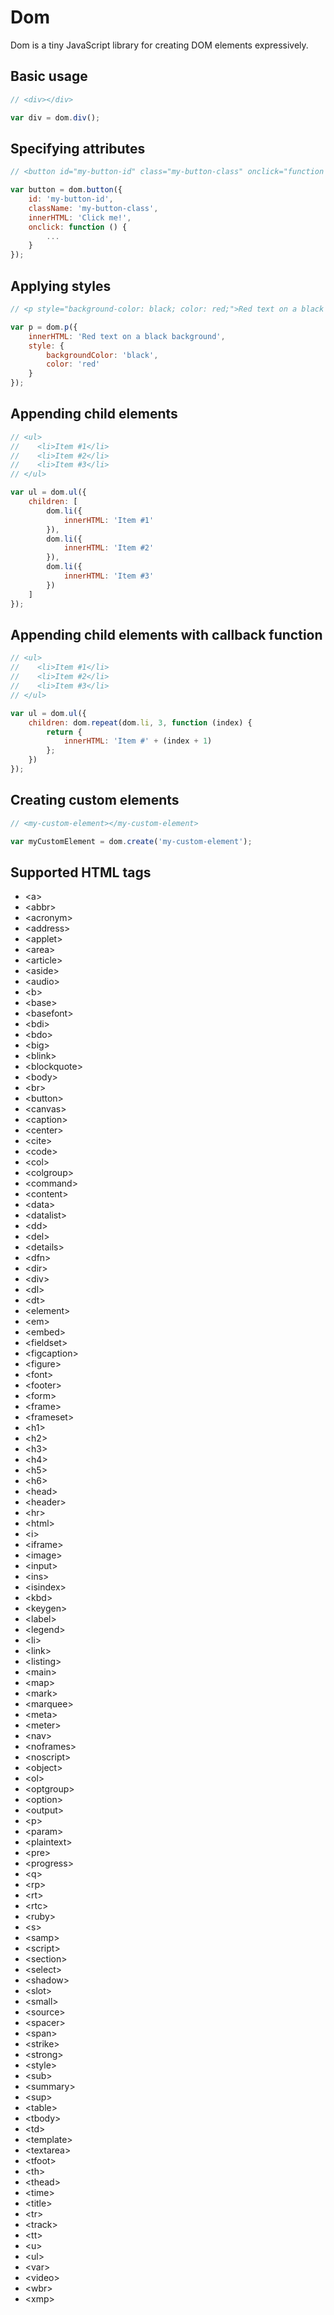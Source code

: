 # Dom
Dom is a tiny JavaScript library for creating DOM elements expressively.

## Basic usage
```js
// <div></div>

var div = dom.div();
```

## Specifying attributes
```js
// <button id="my-button-id" class="my-button-class" onclick="function () { ... }">Click me!</button>

var button = dom.button({
    id: 'my-button-id',
    className: 'my-button-class',
    innerHTML: 'Click me!',
    onclick: function () {
        ...
    }
});
```

## Applying styles
```js
// <p style="background-color: black; color: red;">Red text on a black background</p>

var p = dom.p({
    innerHTML: 'Red text on a black background',
    style: {
        backgroundColor: 'black',
        color: 'red'
    }
});
```

## Appending child elements
```js
// <ul>
//    <li>Item #1</li>
//    <li>Item #2</li>
//    <li>Item #3</li>
// </ul>

var ul = dom.ul({
    children: [
        dom.li({
            innerHTML: 'Item #1'
        }),
        dom.li({
            innerHTML: 'Item #2'
        }),
        dom.li({
            innerHTML: 'Item #3'
        })
    ]
});
```

## Appending child elements with callback function
```js
// <ul>
//    <li>Item #1</li>
//    <li>Item #2</li>
//    <li>Item #3</li>
// </ul>

var ul = dom.ul({
    children: dom.repeat(dom.li, 3, function (index) {
        return {
            innerHTML: 'Item #' + (index + 1)
        };
    })
});
```

## Creating custom elements
```js
// <my-custom-element></my-custom-element>

var myCustomElement = dom.create('my-custom-element');
```

## Supported HTML tags
* &lt;a&gt;
* &lt;abbr&gt;
* &lt;acronym&gt;
* &lt;address&gt;
* &lt;applet&gt;
* &lt;area&gt;
* &lt;article&gt;
* &lt;aside&gt;
* &lt;audio&gt;
* &lt;b&gt;
* &lt;base&gt;
* &lt;basefont&gt;
* &lt;bdi&gt;
* &lt;bdo&gt;
* &lt;big&gt;
* &lt;blink&gt;
* &lt;blockquote&gt;
* &lt;body&gt;
* &lt;br&gt;
* &lt;button&gt;
* &lt;canvas&gt;
* &lt;caption&gt;
* &lt;center&gt;
* &lt;cite&gt;
* &lt;code&gt;
* &lt;col&gt;
* &lt;colgroup&gt;
* &lt;command&gt;
* &lt;content&gt;
* &lt;data&gt;
* &lt;datalist&gt;
* &lt;dd&gt;
* &lt;del&gt;
* &lt;details&gt;
* &lt;dfn&gt;
* &lt;dir&gt;
* &lt;div&gt;
* &lt;dl&gt;
* &lt;dt&gt;
* &lt;element&gt;
* &lt;em&gt;
* &lt;embed&gt;
* &lt;fieldset&gt;
* &lt;figcaption&gt;
* &lt;figure&gt;
* &lt;font&gt;
* &lt;footer&gt;
* &lt;form&gt;
* &lt;frame&gt;
* &lt;frameset&gt;
* &lt;h1&gt;
* &lt;h2&gt;
* &lt;h3&gt;
* &lt;h4&gt;
* &lt;h5&gt;
* &lt;h6&gt;
* &lt;head&gt;
* &lt;header&gt;
* &lt;hr&gt;
* &lt;html&gt;
* &lt;i&gt;
* &lt;iframe&gt;
* &lt;image&gt;
* &lt;input&gt;
* &lt;ins&gt;
* &lt;isindex&gt;
* &lt;kbd&gt;
* &lt;keygen&gt;
* &lt;label&gt;
* &lt;legend&gt;
* &lt;li&gt;
* &lt;link&gt;
* &lt;listing&gt;
* &lt;main&gt;
* &lt;map&gt;
* &lt;mark&gt;
* &lt;marquee&gt;
* &lt;meta&gt;
* &lt;meter&gt;
* &lt;nav&gt;
* &lt;noframes&gt;
* &lt;noscript&gt;
* &lt;object&gt;
* &lt;ol&gt;
* &lt;optgroup&gt;
* &lt;option&gt;
* &lt;output&gt;
* &lt;p&gt;
* &lt;param&gt;
* &lt;plaintext&gt;
* &lt;pre&gt;
* &lt;progress&gt;
* &lt;q&gt;
* &lt;rp&gt;
* &lt;rt&gt;
* &lt;rtc&gt;
* &lt;ruby&gt;
* &lt;s&gt;
* &lt;samp&gt;
* &lt;script&gt;
* &lt;section&gt;
* &lt;select&gt;
* &lt;shadow&gt;
* &lt;slot&gt;
* &lt;small&gt;
* &lt;source&gt;
* &lt;spacer&gt;
* &lt;span&gt;
* &lt;strike&gt;
* &lt;strong&gt;
* &lt;style&gt;
* &lt;sub&gt;
* &lt;summary&gt;
* &lt;sup&gt;
* &lt;table&gt;
* &lt;tbody&gt;
* &lt;td&gt;
* &lt;template&gt;
* &lt;textarea&gt;
* &lt;tfoot&gt;
* &lt;th&gt;
* &lt;thead&gt;
* &lt;time&gt;
* &lt;title&gt;
* &lt;tr&gt;
* &lt;track&gt;
* &lt;tt&gt;
* &lt;u&gt;
* &lt;ul&gt;
* &lt;var&gt;
* &lt;video&gt;
* &lt;wbr&gt;
* &lt;xmp&gt;

